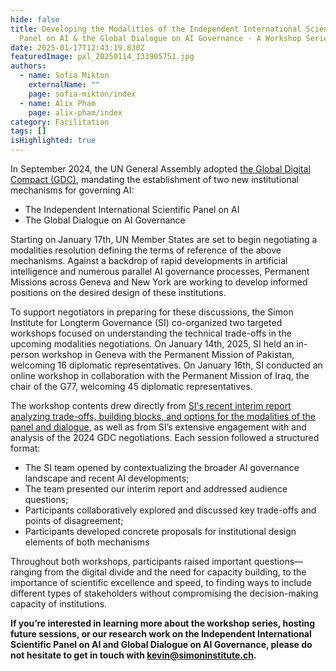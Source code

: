 ```yaml
---
hide: false
title: Developing the Modalities of the Independent International Scientific
  Panel on AI & the Global Dialogue on AI Governance - A Workshop Series
date: 2025-01-17T12:43:19.830Z
featuredImage: pxl_20250114_133905751.jpg
authors:
  - name: Sofia Mikton
    externalName: ""
    page: sofia-mikton/index
  - name: Alix Pham
    page: alix-pham/index
category: Facilitation
tags: []
isHighlighted: true
---
```

In September 2024, the UN General Assembly adopted [the Global Digital Compact (GDC)](https://www.un.org/techenvoy/global-digital-compact), mandating the establishment of two new institutional mechanisms for governing AI:

* The Independent International Scientific Panel on AI
* The Global Dialogue on AI Governance

Starting on January 17th, UN Member States are set to begin negotiating a modalities resolution defining the terms of reference of the above mechanisms. Against a backdrop of rapid developments in artificial intelligence and numerous parallel AI governance processes, Permanent Missions across Geneva and New York are working to develop informed positions on the desired design of these institutions.

To support negotiators in preparing for these discussions, the Simon Institute for Longterm Governance (SI) co-organized two targeted workshops focused on understanding the technical trade-offs in the upcoming modalities negotiations. On January 14th, 2025, SI held an in-person workshop in Geneva with the Permanent Mission of Pakistan, welcoming 16 diplomatic representatives. On January 16th, SI conducted an online workshop in collaboration with the Permanent Mission of Iraq, the chair of the G77, welcoming 45 diplomatic representatives.

The workshop contents drew directly from [SI's recent interim report analyzing trade-offs, building blocks, and options for the modalities of the panel and dialogue](https://www.simoninstitute.ch/blog/post/blueprints-design-options-for-the-independent-international-scientific-panel-on-ai-and-the-global-dialogue-on-ai-governance/), as well as from SI’s extensive engagement with and analysis of the 2024 GDC negotiations. Each session followed a structured format:

* The SI team opened by contextualizing the broader AI governance landscape and recent AI developments;
* The team presented our interim report and addressed audience questions;
* Participants collaboratively explored and discussed key trade-offs and points of disagreement;
* Participants developed concrete proposals for institutional design elements of both mechanisms

Throughout both workshops, participants raised important questions—ranging from the digital divide and the need for capacity building, to the importance of scientific excellence and speed, to finding ways to include different types of stakeholders without compromising the decision-making capacity of institutions. 

**If you’re interested in learning more about the workshop series, hosting future sessions, or our research work on the Independent International Scientific Panel on AI and Global Dialogue on AI Governance, please do not hesitate to get in touch with [kevin@simoninstitute.ch](mailto:kevin@simonisntitute.ch).**